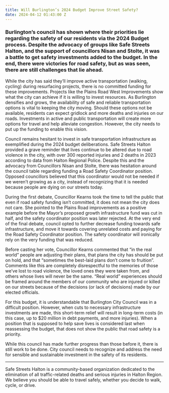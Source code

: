 ```yaml
---
title: Will Burlington’s 2024 Budget Improve Street Safety?
date: 2024-04-12 01:43:00 Z
---
```


### Burlington’s council has shown where their priorities lie regarding the safety of our residents via the 2024 Budget process. Despite the advocacy of groups like Safe Streets Halton, and the support of councillors Nisan and Stolte, it was a battle to get safety investments added to the budget. In the end, there were victories for road safety, but as was seen, there are still challenges that lie ahead.

While the city has said they’ll improve active transportation (walking, cycling) during resurfacing projects, there is no committed funding for these improvements. Projects like the Plains Road West Improvements show what the city can achieve if it is willing to invest resources. As Burlington densifies and grows, the availability of safe and reliable transportation options is vital to keeping the city moving. Should these options not be available, residents can expect gridlock and more deaths and injuries on our roads. Investments in active and public transportation will create more options for travel and help alleviate congestion. However, the city needs to put up the funding to enable this vision.

Council remains hesitant to invest in safe transportation infrastructure as exemplified during the 2024 budget deliberations. Safe Streets Halton provided a grave reminder that lives continue to be altered due to road violence in the city, with over 300 reported injuries and 2 deaths in 2023 according to data from Halton Regional Police. Despite this and the advocacy from Councillors Nisan and Stolte, there was hesitation around the council table regarding funding a Road Safety Coordinator position. Opposed councillors believed that this coordinator would not be needed if we weren’t growing as a city, instead of recognizing that it is needed because people are dying on our streets today.

During the first debate, Councillor Kearns took the time to tell the public that even if road safety funding isn’t committed, it does not mean the city does not care. She pointed to the Plains Road improvements as a positive example before the Mayor’s proposed growth infrastructure fund was cut in half, and the safety coordinator position was later rejected. At the very end of the final debate, council opted to further decrease funding towards safe infrastructure, and move it towards covering unrelated costs and paying for the Road Safety Coordinator position. The safety coordinator will ironically rely on the very funding that was reduced.

Before casting her vote, Councillor Kearns commented that “in the real world” people are adjusting their plans, that plans the city has should be put on hold, and that “sometimes the best-laid plans don’t come to fruition”. Comments like this are completely disrespectful to the memories of those we’ve lost to road violence, the loved ones they were taken from, and others whose lives will never be the same. “Real world” experiences should be framed around the members of our community who are injured or killed on our streets because of the decisions (or lack of decisions) made by our elected officials.

For this budget, it is understandable that Burlington City Council was in a difficult position. However, when cuts to necessary infrastructure investments are made, this short-term relief will result in long-term costs (in this case, up to $20 million in debt payments, and more injuries). When a position that is supposed to help save lives is considered last when reassessing the budget, that does not show the public that road safety is a priority.

While this council has made further progress than those before it, there is still work to be done. City council needs to recognize and address the need for sensible and sustainable investment in the safety of its residents.

---

Safe Streets Halton is a community-based organization dedicated to the elimination of all traffic-related deaths and serious injuries in Halton Region. We believe you should be able to travel safely, whether you decide to walk, cycle, or drive.